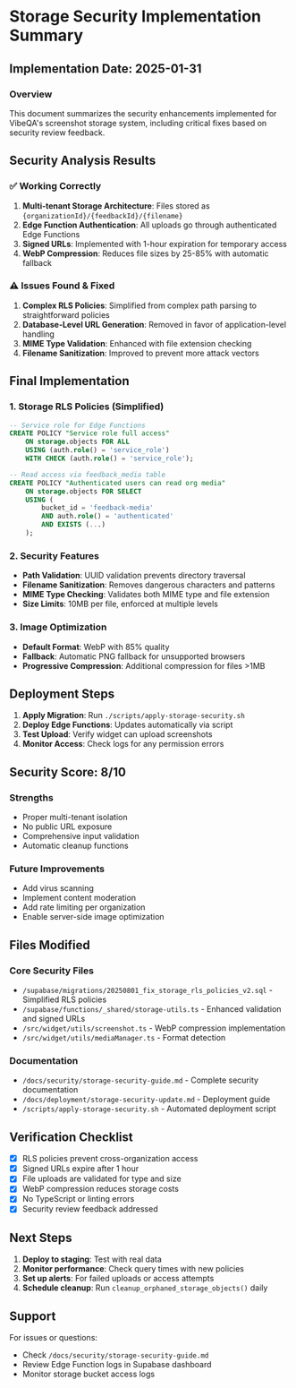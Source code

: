 # Storage Security Implementation Summary

## Implementation Date: 2025-01-31

### Overview
This document summarizes the security enhancements implemented for VibeQA's screenshot storage system, including critical fixes based on security review feedback.

## Security Analysis Results

### ✅ **Working Correctly**
1. **Multi-tenant Storage Architecture**: Files stored as `{organizationId}/{feedbackId}/{filename}`
2. **Edge Function Authentication**: All uploads go through authenticated Edge Functions
3. **Signed URLs**: Implemented with 1-hour expiration for temporary access
4. **WebP Compression**: Reduces file sizes by 25-85% with automatic fallback

### ⚠️ **Issues Found & Fixed**
1. **Complex RLS Policies**: Simplified from complex path parsing to straightforward policies
2. **Database-Level URL Generation**: Removed in favor of application-level handling
3. **MIME Type Validation**: Enhanced with file extension checking
4. **Filename Sanitization**: Improved to prevent more attack vectors

## Final Implementation

### 1. Storage RLS Policies (Simplified)
```sql
-- Service role for Edge Functions
CREATE POLICY "Service role full access"
    ON storage.objects FOR ALL
    USING (auth.role() = 'service_role')
    WITH CHECK (auth.role() = 'service_role');

-- Read access via feedback_media table
CREATE POLICY "Authenticated users can read org media"
    ON storage.objects FOR SELECT
    USING (
        bucket_id = 'feedback-media'
        AND auth.role() = 'authenticated'
        AND EXISTS (...)
    );
```

### 2. Security Features
- **Path Validation**: UUID validation prevents directory traversal
- **Filename Sanitization**: Removes dangerous characters and patterns
- **MIME Type Checking**: Validates both MIME type and file extension
- **Size Limits**: 10MB per file, enforced at multiple levels

### 3. Image Optimization
- **Default Format**: WebP with 85% quality
- **Fallback**: Automatic PNG fallback for unsupported browsers
- **Progressive Compression**: Additional compression for files >1MB

## Deployment Steps

1. **Apply Migration**: Run `./scripts/apply-storage-security.sh`
2. **Deploy Edge Functions**: Updates automatically via script
3. **Test Upload**: Verify widget can upload screenshots
4. **Monitor Access**: Check logs for any permission errors

## Security Score: 8/10

### Strengths
- Proper multi-tenant isolation
- No public URL exposure
- Comprehensive input validation
- Automatic cleanup functions

### Future Improvements
- Add virus scanning
- Implement content moderation
- Add rate limiting per organization
- Enable server-side image optimization

## Files Modified

### Core Security Files
- `/supabase/migrations/20250801_fix_storage_rls_policies_v2.sql` - Simplified RLS policies
- `/supabase/functions/_shared/storage-utils.ts` - Enhanced validation and signed URLs
- `/src/widget/utils/screenshot.ts` - WebP compression implementation
- `/src/widget/utils/mediaManager.ts` - Format detection

### Documentation
- `/docs/security/storage-security-guide.md` - Complete security documentation
- `/docs/deployment/storage-security-update.md` - Deployment guide
- `/scripts/apply-storage-security.sh` - Automated deployment script

## Verification Checklist

- [x] RLS policies prevent cross-organization access
- [x] Signed URLs expire after 1 hour
- [x] File uploads are validated for type and size
- [x] WebP compression reduces storage costs
- [x] No TypeScript or linting errors
- [x] Security review feedback addressed

## Next Steps

1. **Deploy to staging**: Test with real data
2. **Monitor performance**: Check query times with new policies
3. **Set up alerts**: For failed uploads or access attempts
4. **Schedule cleanup**: Run `cleanup_orphaned_storage_objects()` daily

## Support

For issues or questions:
- Check `/docs/security/storage-security-guide.md`
- Review Edge Function logs in Supabase dashboard
- Monitor storage bucket access logs